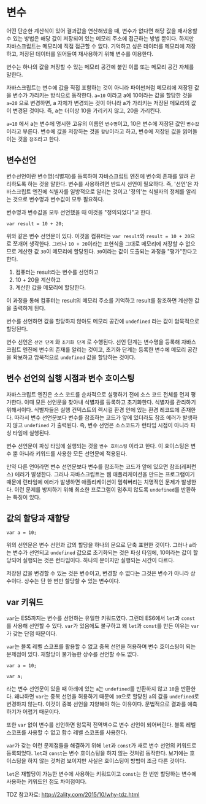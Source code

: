 # 변수

어떤 단순한 계산식이 있어 결과값을 연산해냈을 때, 변수가 없다면 해당 값을 재사용할 수 있는 방법은 해당 값이 저장되어 있는 메모리 주소에 접근하는 방법 뿐이다. 하지만 자바스크립트는 메모리에 직접 접근할 수 없다. 기억하고 싶은 데이터를 메모리에 저장하고, 저장된 데이터를 읽어들여 재사용하기 위해 변수를 이용한다.



변수는 하나의 값을 저장할 수 있는 메모리 공간에 붙인 이름 또는 메모리 공간 자체를 말한다.



자바스크립트는 변수에 값을 직접 포함하는 것이 아니라 파이썬처럼 메모리에 저장된 값을 변수가 가리키는 방식으로 동작한다. `a=10` 이라고 a에 10이라는 값을 할당한 것을 `a=20` 으로 변경하면, a 자체가 변경되는 것이 아니라 a가 가리키는 저장된 메모리의 값이 변경된 것이다. 즉, a는 더이상 10을 가리키지 않고, 20을 가리킨다.



`a=10` 에서 a는 변수에 명시한 고유의 이름인 `변수명`이고, 10은 변수에 저장된 값인 `변수값`이라고 부른다. 변수에 값을 저장하는 것을 `할당`이라고 하고, 변수에 저장된 값을 읽어들이는 것을 `참조`라고 한다.



## 변수선언

변수선언이란 변수명(식별자)를 등록하여 자바스크립트 엔진에 변수의 존재를 알려 관리하도록 하는 것을 말한다. 변수를 사용하려면 반드시 선언이 필요하다. 즉, '선언'은 자바스크립트 엔진에 식별자를 일방적으로 알리는 것이고 '정의'는 식별자의 정체를 알리는 것으로 변수명과 변수값이 모두 필요하다.

변수명과 변수값을 모두 선언했을 때 이것을 "정의되었다"고 한다.



`var result = 10 + 20;`

위와 같은 변수 선언문이 있다. 이것을 컴퓨터는 `var result`와 `result = 10 + 20`으로 쪼개어 생각한다. 그러나 `10 + 20`이라는 표현식을 그대로 메모리에 저장할 수 없으므로 계산한 값 `30`이 메모리에 할당된다. `30`이라는 값이 도출되는 과정을 "평가"한다고 한다.

1. 컴퓨터는 result라는 변수를 선언하고
2. 10 + 20을 계산하고
3. 계산한 값을 메모리에 할당한다.

이 과정을 통해 컴퓨터는 result의 메모리 주소를 기억하고 result를 참조하면 계산한 값을 출력하게 된다.



변수를 선언하면 값을 할당하지 않아도 메모리 공간에 `undefined` 라는 값이 암묵적으로 할당된다.

변수 선언은 `선언 단계` 와 `초기화 단계` 로 수행된다. 선언 단계는 변수명을 등록해 자바스크립트 엔진에 변수의 존재를 알리는 것이고, 초기화 단계는 등록한 변수에 메모리 공간을 확보하고 암묵적으로 `undefined` 값을 할당하는 것이다.



## 변수 선언의 실행 시점과 변수 호이스팅

자바스크립트 엔진은 소스 코드를 순차적으로 실행하기 전에 소스 코드 전체를 먼저 평가한다. 이때 모든 선언문을 찾아내 식별자를 등록하고 초기화한다. 식별자를 관리하기 위해서이다. 식별자들은 실행 컨텍스트의 렉시컬 환경 안에 있는 환경 레코드에 존재한다. 따라서 변수 선언문보다 변수를 참조하는 코드가 앞에 있더라도 참조 에러가 발생하지 않고 `undefined` 가 출력된다. 즉, 변수 선언은 소스코드가 런타임 시점이 아니라 파싱 타임에 실행된다.

변수 선언문이 파싱 타임에 실행되는 것을 `변수 호이스팅` 이라고 한다. 이 호이스팅은 변수 뿐 아니라 키워드를 사용한 모든 선언문에 적용된다.



만약 다른 언어라면 변수 선언문보다 변수를 참조하는 코드가 앞에 있으면 참조(레퍼런스) 에러가 발생한다. 그러나 자바스크립트는 웹 애플리케이션을 만드는 프로그램이기 때문에 런타임에 에러가 발생하면 애플리케이션이 멈춰버리는 치명적인 문제가 발생한다. 이런 문제를 방지하기 위해 최소한 프로그램이 멈추지 않도록 `undefined`를 반환하는 특징이 있다.



## 값의 할당과 재할당

`var a = 10;`

위의 선언문은 변수 선언과 값의 할당을 하나의 문으로 단축 표현한 것이다. 그러나 a라는 변수가 선언되고 `undefined` 값으로 초기화되는 것은 파싱 타임에, 10이라는 값이 할당되어 실행되는 것은 런타임이다. 하나의 문이지만 실행되는 시간이 다르다.

저장된 값을 변경할 수 있는 것은 변수이고, 변경할 수 없다는 그것은 변수가 아니라 상수이다. 상수는 단 한 번만 할당할 수 있는 변수이다.



## var 키워드

`var`는 ES5까지는 변수를 선언하는 유일한 키워드였다. 그런데 ES6에서 `let`과 `const`를 사용해 선언할 수 있다. `var`가 있음에도 불구하고 왜 `let`과 `const`를 만든 이유는 `var`가 갖는 단점 때문이다.

`var`는 블록 레벨 스코프를 활용할 수 없고 중복 선언을 허용하며 변수 호이스팅이 되는 문제점이 있다. 재할당이 불가능한 상수를 선언할 수도 없다.

`var a = 10;`

`var a;`

라는 변수 선언문이 있을 때 아래에 있는 `a`는 `undefined`를 반환하지 않고 `10`을 반환한다. 왜냐하면 `var`는 중복 선언을 허용하기 때문에 `10`으로 할당된 `a`의 값을 `undefined`로 변경하지 않는다. 이것이 중복 선언을 지양해야 하는 이유이다. 문법적으로 결과를 예측하기가 어렵기 때문이다.

또한 `var` 없이 변수를 선언하면 암묵적 전역벽수로 변수 선언이 되어버린다. 블록 레벨 스코프를 사용할 수 없고 함수 레벨 스코프를 사용한다.



`var`가 갖는 이런 문제점들을 해결하기 위해 `let`과 `const`가 새로 변수 선언의 키워드로 등록되었다. `let`과 `const`는 변수 호이스팅을 하지 않는 것처럼 동작한다. 보기에는 호이스팅을 하지 않는 것처럼 보이지만 사실은 호이스팅이 방법이 조금 다른 것이다.

`let`은 재할당이 가능한 변수에 사용하는 키워드이고 `const`는 한 번만 할당하는 변수에 사용하는 키워드인 점도 차이점이다.



TDZ 참고자료: http://2ality.com/2015/10/why-tdz.html
